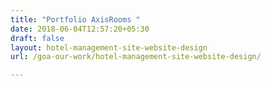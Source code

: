 ```yaml
---
title: "Portfolio AxisRooms "
date: 2018-06-04T12:57:20+05:30
draft: false
layout: hotel-management-site-website-design
url: /goa-our-work/hotel-management-site-website-design/

---
```

